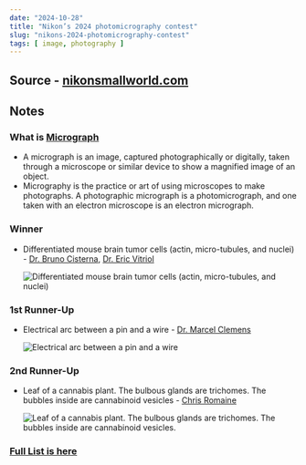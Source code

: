 ```yaml
---
date: "2024-10-28"
title: "Nikon’s 2024 photomicrography contest"
slug: "nikons-2024-photomicrography-contest"
tags: [ image, photography ]
---
```




## Source - [nikonsmallworld.com][1]

## Notes

### What is [Micrograph][2]
* A micrograph is an image, captured photographically or digitally, taken through a microscope or similar device to show a magnified image of an object.
* Micrography is the practice or art of using microscopes to make photographs. A photographic micrograph is a photomicrograph, and one taken with an electron microscope is an electron micrograph.

### Winner
* Differentiated mouse brain tumor cells (actin, micro-tubules, and nuclei) - [Dr. Bruno Cisterna][3], [Dr. Eric Vitriol][4]

  <img src="https://www.nikonsmallworld.com/images/photos/2024/1st-2024_Cisterna_Bruno_e34391_f23807.jpg" alt="Differentiated mouse brain tumor cells (actin, micro-tubules, and nuclei)" class="image-center" />

### 1st Runner-Up
* Electrical arc between a pin and a wire - [Dr. Marcel Clemens][5]

  <img src="https://www.nikonsmallworld.com/images/photos/2024/2nd-2024_Clemens_Marcel_e33787_f22817.jpg" alt="Electrical arc between a pin and a wire" class="image-center" />

### 2nd Runner-Up
* Leaf of a cannabis plant. The bulbous glands are trichomes. The bubbles inside are cannabinoid vesicles - [Chris Romaine][6]

  <img src="https://www.nikonsmallworld.com/images/photos/2024/3rd-2024_Romaine_Chris_e33468_f22309.jpg" alt="Leaf of a cannabis plant. The bulbous glands are trichomes. The bubbles inside are cannabinoid vesicles." class="image-center" />

### [Full List is here][1]



  [1]: https://www.nikonsmallworld.com/galleries/2024-photomicrography-competition
  [2]: https://en.wikipedia.org/wiki/Micrograph
  [3]: https://www.nikonsmallworld.com/people/bruno-cisterna
  [4]: https://www.nikonsmallworld.com/people/eric-vitriol
  [5]: https://www.nikonsmallworld.com/people/marcel-clemens
  [6]: https://www.nikonsmallworld.com/people/chris-romaine
